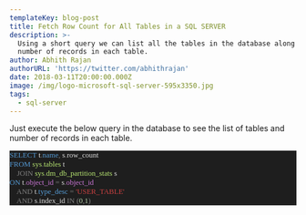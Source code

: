 ```yaml
---
templateKey: blog-post
title: Fetch Row Count for All Tables in a SQL SERVER
description: >-
  Using a short query we can list all the tables in the database along with the
  number of records in each table.
author: Abhith Rajan
authorURL: 'https://twitter.com/abhithrajan'
date: 2018-03-11T20:00:00.000Z
image: /img/logo-microsoft-sql-server-595x3350.jpg
tags:
  - sql-server
---
```

Just execute the below query in the database to see the list of tables and number of records in each table.
<pre style="font-family:Fantasque Sans Mono;font-size:13;color:gainsboro;background:#1e1e1e;"><span style="color:#569cd6;">SELECT</span>&nbsp;t<span style="color:#818181;">.</span><span style="color:#569cd6;">name</span><span style="color:#818181;">,</span>&nbsp;s<span style="color:#818181;">.</span>row_count&nbsp;
<span style="color:#569cd6;">FROM</span>&nbsp;<span style="color:#b9e873;">sys</span><span style="color:#818181;">.</span><span style="color:#b9e873;">tables</span>&nbsp;t
	<span style="color:#818181;">JOIN</span>&nbsp;<span style="color:#b9e873;">sys</span><span style="color:#818181;">.</span><span style="color:#b9e873;">dm_db_partition_stats</span>&nbsp;s
<span style="color:#569cd6;">ON</span>&nbsp;t<span style="color:#818181;">.</span><span style="color:#c975d5;">object_id</span>&nbsp;<span style="color:#818181;">=</span>&nbsp;s<span style="color:#818181;">.</span><span style="color:#c975d5;">object_id</span>
	<span style="color:#818181;">AND</span>&nbsp;t<span style="color:#818181;">.</span><span style="color:#569cd6;">type_desc</span>&nbsp;<span style="color:#818181;">=</span>&nbsp;<span style="color:#cb4141;">&#39;USER_TABLE&#39;</span>
	<span style="color:#818181;">AND</span>&nbsp;s<span style="color:#818181;">.</span>index_id&nbsp;<span style="color:#818181;">IN</span><span style="color:#569cd6;">&nbsp;</span><span style="color:#818181;">(</span><span style="color:#b5cea8;">0</span><span style="color:#818181;">,</span><span style="color:#b5cea8;">1</span><span style="color:#818181;">)</span></pre>
